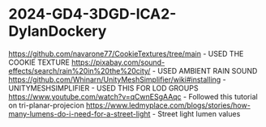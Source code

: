 # 2024-GD4-3DGD-ICA2-DylanDockery
https://github.com/navarone77/CookieTextures/tree/main - USED THE COOKIE TEXTURE
https://pixabay.com/sound-effects/search/rain%20in%20the%20city/ - USED AMBIENT RAIN SOUND
https://github.com/Whinarn/UnityMeshSimplifier/wiki#installing - UNITYMESHSIMPLIFIER - USED THIS FOR LOD GROUPS
https://www.youtube.com/watch?v=qCwnESgAAqc - Followed this tutorial on tri-planar-projecion
https://www.ledmyplace.com/blogs/stories/how-many-lumens-do-i-need-for-a-street-light - Street light lumen values
